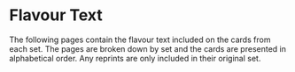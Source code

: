 # Flavour Text

The following pages contain the flavour text included on the cards from each set. The pages are broken down by set and the cards are presented in alphabetical order. Any reprints are only included in their original set.
